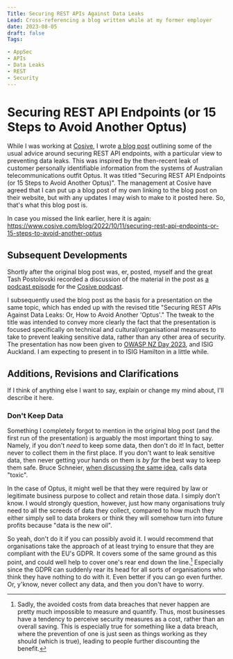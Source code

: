 ```yaml
---
Title: Securing REST APIs Against Data Leaks
Lead: Cross-referencing a blog written while at my former employer
date: 2023-08-05
draft: false
Tags:

- AppSec
- APIs
- Data Leaks
- REST
- Security
---
```


# Securing REST API Endpoints (or 15 Steps to Avoid Another Optus)

While I was working at [Cosive](https://www.cosive.com/), I wrote [a blog post](https://www.cosive.com/blog/2022/10/11/securing-rest-api-endpoints-or-15-steps-to-avoid-another-optus) outlining some of the usual advice around securing REST API endpoints, with a particular view to preventing data leaks.  This was inspired by the then-recent leak of customer personally identifiable information from the systems of Australian telecommunications outfit Optus.  It was titled "Securing REST API Endpoints (or 15 Steps to Avoid Another Optus)".  The management at Cosive have agreed that I can put up a blog post of my own linking to the blog post on their website, but with any updates I may wish to make to it posted here.  So, that's what this blog post is.

In case you missed the link earlier, here it is again:  https://www.cosive.com/blog/2022/10/11/securing-rest-api-endpoints-or-15-steps-to-avoid-another-optus

## Subsequent Developments

Shortly after the original blog post was, er, posted, myself and the great Tash Postolovski recorded a discussion of the material in the post as [a podcast episode](https://www.cosive.com/podcast/2022/10/27/episode-003-securing-rest-api-endpoints-or-how-to-avoid-another-optus-with-james-cooper) for the [Cosive podcast](https://www.cosive.com/podcast).

I subsequently used the blog post as the basis for a presentation on the same topic, which has ended up with the revised title "Securing REST APIs Against Data Leaks:  Or, How to Avoid Another 'Optus'."  The tweak to the title was intended to convey more clearly the fact that the presentation is focused specifically on technical and cultural/organisational measures to take to prevent leaking sensitive data, rather than any other area of security.  The presentation has now been given to [OWASP NZ Day 2023](https://appsec.org.nz/conference/speakers.html#cooper-securing-api-endpoints), and ISIG Auckland.  I am expecting to present in to ISIG Hamilton in a little while.

## Additions, Revisions and Clarifications

If I think of anything else I want to say, explain or change my mind about, I'll describe it here.

### Don't Keep Data

Something I completely forgot to mention in the original blog post (and the first run of the presentation) is arguably the most important thing to say.  Namely, if you don't _need_ to keep some data, then don't do it!  In fact, better never to collect them in the first place.  If you don't want to leak sensitive data, then never getting your hands on them is _by far_ the best way to keep them safe.  Bruce Schneier, [when discussing the same idea](https://www.schneier.com/essays/archives/2016/03/data_is_a_toxic_asse.html), calls data "toxic".

In the case of Optus, it might well be that they were required by law or legitimate business purpose to collect and retain those data.  I simply don't know.  I would strongly question, however, just how many organisations truly need to all the screeds of data they collect, compared to how much they either simply sell to data brokers or think they will somehow turn into future profits because "data is the new oil".

So yeah, don't do it if you can possibly avoid it.  I would recommend that organisations take the approach of at least trying to ensure that they are compliant with the EU's GDPR.  It covers some of the same ground as this point, and could well help to cover one's rear end down the line.[^avoidedunmeasured]  Especially since the GDPR can suddenly rear its head for all sorts of organisations who think they have nothing to do with it.  Even better if you can go even further.  Or, y'know, never collect any data, and then you don't have to worry.

[^avoidedunmeasured]:  Sadly, the avoided costs from data breaches that never happen are pretty much impossible to measure and quantify.  Thus, most businesses have a tendency to perceive security measures as a cost, rather than an overall saving.  This is especially true for something like a data breach, where the prevention of one is just seen as things working as they should (which is true), leading to people further discounting the benefit.